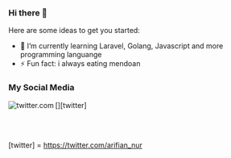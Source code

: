 ### Hi there 👋

Here are some ideas to get you started:

- 🌱 I’m currently learning Laravel, Golang, Javascript and more programming languange
- ⚡ Fun fact: i always eating mendoan

### My Social Media

[<img align = "left" alt="twitter.com" src="https://img.shields.io/twitter/follow/arifian_nur?style=social">][twitter]

<br />
<br />

[twitter] = https://twitter.com/arifian_nur

<!--
**nurfiansyah06/nurfiansyah06** is a ✨ _special_ ✨ repository because its `README.md` (this file) appears on your GitHub profile.

-->
